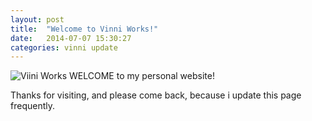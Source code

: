 ```yaml
---
layout: post
title:  "Welcome to Vinni Works!"
date:   2014-07-07 15:30:27
categories: vinni update
---
```


![Viini Works](/vinniblogsite/assets/Vinni3.png) WELCOME to my personal website! 

Thanks for visiting, and please come back, because i update this page frequently.
